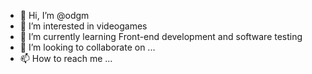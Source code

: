 - 👋 Hi, I’m @odgm
- 👀 I’m interested in videogames
- 🌱 I’m currently learning Front-end development and software testing 
- 💞️ I’m looking to collaborate on ...
- 📫 How to reach me ...

<!---
odgm/odgm is a ✨ special ✨ repository because its `README.md` (this file) appears on your GitHub profile.
You can click the Preview link to take a look at your changes.
--->
